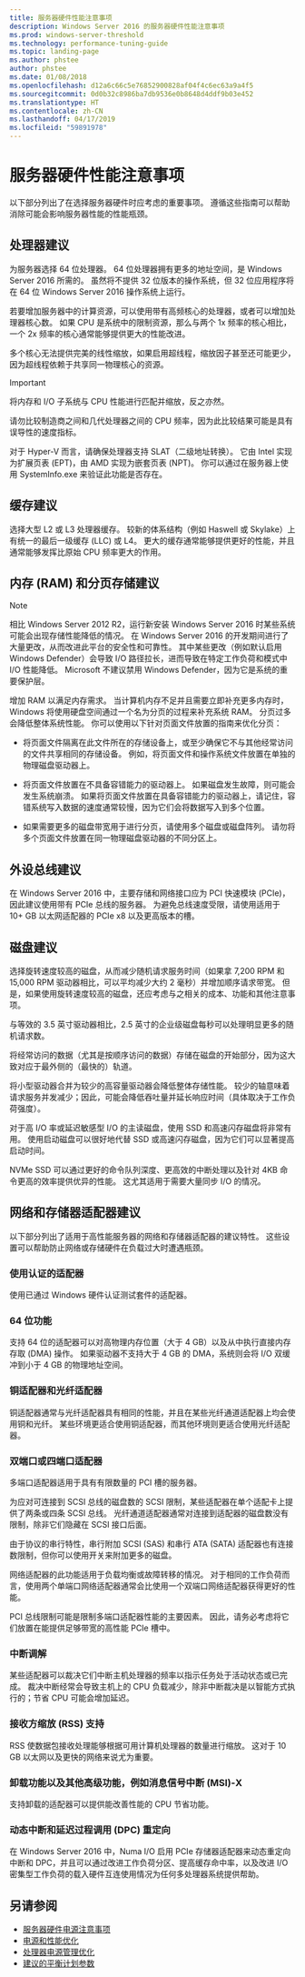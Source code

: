 ```yaml
---
title: 服务器硬件性能注意事项
description: Windows Server 2016 的服务器硬件性能注意事项
ms.prod: windows-server-threshold
ms.technology: performance-tuning-guide
ms.topic: landing-page
ms.author: phstee
author: phstee
ms.date: 01/08/2018
ms.openlocfilehash: d12a6c66c5e76852900828af04f4c6ec63a9a4f5
ms.sourcegitcommit: 0d0b32c8986ba7db9536e0b8648d4ddf9b03e452
ms.translationtype: HT
ms.contentlocale: zh-CN
ms.lasthandoff: 04/17/2019
ms.locfileid: "59891978"
---
```

# <a name="server-hardware-performance-considerations"></a>服务器硬件性能注意事项

以下部分列出了在选择服务器硬件时应考虑的重要事项。 遵循这些指南可以帮助消除可能会影响服务器性能的性能瓶颈。

## <a name="processor-recommendations"></a>处理器建议

为服务器选择 64 位处理器。 64 位处理器拥有更多的地址空间，是 Windows Server 2016 所需的。 虽然将不提供 32 位版本的操作系统，但 32 位应用程序将在 64 位 Windows Server 2016 操作系统上运行。

若要增加服务器中的计算资源，可以使用带有高频核心的处理器，或者可以增加处理器核心数。 如果 CPU 是系统中的限制资源，那么与两个 1x 频率的核心相比，一个 2x 频率的核心通常能够提供更大的性能改进。

多个核心无法提供完美的线性缩放，如果启用超线程，缩放因子甚至还可能更少，因为超线程依赖于共享同一物理核心的资源。


>[!Important]
> 将内存和 I/O 子系统与 CPU 性能进行匹配并缩放，反之亦然。

请勿比较制造商之间和几代处理器之间的 CPU 频率，因为此比较结果可能是具有误导性的速度指标。

对于 Hyper-V 而言，请确保处理器支持 SLAT（二级地址转换）。 它由 Intel 实现为扩展页表 (EPT)，由 AMD 实现为嵌套页表 (NPT)。 你可以通过在服务器上使用 SystemInfo.exe 来验证此功能是否存在。

## <a name="cache-recommendations"></a>缓存建议

选择大型 L2 或 L3 处理器缓存。 较新的体系结构（例如 Haswell 或 Skylake）上有统一的最后一级缓存 (LLC) 或 L4。 更大的缓存通常能够提供更好的性能，并且通常能够发挥比原始 CPU 频率更大的作用。

## <a name="memory-ram-and-paging-storage-recommendations"></a>内存 (RAM) 和分页存储建议

>[!Note] 
> 相比 Windows Server 2012 R2，运行新安装 Windows Server 2016 时某些系统可能会出现存储性能降低的情况。 在 Windows Server 2016 的开发期间进行了大量更改，从而改进此平台的安全性和可靠性。 其中某些更改（例如默认启用 Windows Defender）会导致 I/O 路径拉长，进而导致在特定工作负荷和模式中 I/O 性能降低。 Microsoft 不建议禁用 Windows Defender，因为它是系统的重要保护层。 

增加 RAM 以满足内存需求。
当计算机内存不足并且需要立即补充更多内存时，Windows 将使用硬盘空间通过一个名为分页的过程来补充系统 RAM。 分页过多会降低整体系统性能。
你可以使用以下针对页面文件放置的指南来优化分页：
- 将页面文件隔离在此文件所在的存储设备上，或至少确保它不与其他经常访问的文件共享相同的存储设备。 例如，将页面文件和操作系统文件放置在单独的物理磁盘驱动器上。

- 将页面文件放置在不具备容错能力的驱动器上。 如果磁盘发生故障，则可能会发生系统崩溃。 如果将页面文件放置在具备容错能力的驱动器上，请记住，容错系统写入数据的速度通常较慢，因为它们会将数据写入到多个位置。

- 如果需要更多的磁盘带宽用于进行分页，请使用多个磁盘或磁盘阵列。 请勿将多个页面文件放置在同一物理磁盘驱动器的不同分区上。

## <a name="peripheral-bus-recommendations"></a>外设总线建议
在 Windows Server 2016 中，主要存储和网络接口应为 PCI 快速模块 (PCIe)，因此建议使用带有 PCIe 总线的服务器。 为避免总线速度受限，请使用适用于 10+ GB 以太网适配器的 PCIe x8 以及更高版本的槽。

## <a name="disk-recommendations"></a>磁盘建议
选择旋转速度较高的磁盘，从而减少随机请求服务时间（如果拿 7,200 RPM 和 15,000 RPM 驱动器相比，可以平均减少大约 2 毫秒）并增加顺序请求带宽。 但是，如果使用旋转速度较高的磁盘，还应考虑与之相关的成本、功能和其他注意事项。

与等效的 3.5 英寸驱动器相比，2.5 英寸的企业级磁盘每秒可以处理明显更多的随机请求数。

将经常访问的数据（尤其是按顺序访问的数据）存储在磁盘的开始部分，因为这大致对应于最外侧的（最快的）轨道。

将小型驱动器合并为较少的高容量驱动器会降低整体存储性能。 较少的轴意味着请求服务并发减少；因此，可能会降低吞吐量并延长响应时间（具体取决于工作负荷强度）。

对于高 I/O 率或延迟敏感型 I/O 的主读磁盘，使用 SSD 和高速闪存磁盘将非常有用。 使用启动磁盘可以很好地代替 SSD 或高速闪存磁盘，因为它们可以显著提高启动时间。

NVMe SSD 可以通过更好的命令队列深度、更高效的中断处理以及针对 4KB 命令更高的效率提供优异的性能。 这尤其适用于需要大量同步 I/O 的情况。


## <a name="network-and-storage-adapter-recommendations"></a>网络和存储器适配器建议

以下部分列出了适用于高性能服务器的网络和存储器适配器的建议特性。 这些设置可以帮助防止网络或存储硬件在负载过大时遭遇瓶颈。

### <a name="certified-adapter-usage"></a>使用认证的适配器
使用已通过 Windows 硬件认证测试套件的适配器。

### <a name="64-bit-capability"></a>64 位功能
支持 64 位的适配器可以对高物理内存位置（大于 4 GB）以及从中执行直接内存存取 (DMA) 操作。 如果驱动器不支持大于 4 GB 的 DMA，系统则会将 I/O 双缓冲到小于 4 GB 的物理地址空间。

### <a name="copper-and-fiber-adapters"></a>铜适配器和光纤适配器
铜适配器通常与光纤适配器具有相同的性能，并且在某些光纤通道适配器上均会使用铜和光纤。 某些环境更适合使用铜适配器，而其他环境则更适合使用光纤适配器。

### <a name="dual--or-quad-port-adapters"></a>双端口或四端口适配器
多端口适配器适用于具有有限数量的 PCI 槽的服务器。

为应对可连接到 SCSI 总线的磁盘数的 SCSI 限制，某些适配器在单个适配卡上提供了两条或四条 SCSI 总线。 光纤通道适配器通常对连接到适配器的磁盘数没有限制，除非它们隐藏在 SCSI 接口后面。

由于协议的串行特性，串行附加 SCSI (SAS) 和串行 ATA (SATA) 适配器也有连接数限制，但你可以使用开关来附加更多的磁盘。

网络适配器的此功能适用于负载均衡或故障转移的情况。 对于相同的工作负荷而言，使用两个单端口网络适配器通常会比使用一个双端口网络适配器获得更好的性能。

PCI 总线限制可能是限制多端口适配器性能的主要因素。 因此，请务必考虑将它们放置在能提供足够带宽的高性能 PCIe 槽中。

### <a name="interrupt-moderation"></a>中断调解
某些适配器可以裁决它们中断主机处理器的频率以指示任务处于活动状态或已完成。 裁决中断经常会导致主机上的 CPU 负载减少，除非中断裁决是以智能方式执行的；节省 CPU 可能会增加延迟。

### <a name="receive-side-scaling-rss-support"></a>接收方缩放 (RSS) 支持
RSS 使数据包接收处理能够根据可用计算机处理器的数量进行缩放。 这对于 10 GB 以太网以及更快的网络来说尤为重要。

### <a name="offload-capability-and-other-advanced-features-such-as-message-signaled-interrupt-msi-x"></a>卸载功能以及其他高级功能，例如消息信号中断 (MSI)-X
支持卸载的适配器可以提供能改善性能的 CPU 节省功能。

### <a name="dynamic-interrupt-and-deferred-procedure-call-dpc-redirection"></a>动态中断和延迟过程调用 (DPC) 重定向
在 Windows Server 2016 中，Numa I/O 启用 PCIe 存储器适配器来动态重定向中断和 DPC，并且可以通过改进工作负荷分区、提高缓存命中率，以及改进 I/O 密集型工作负荷的载入硬件互连使用情况为任何多处理器系统提供帮助。

## <a name="see-also"></a>另请参阅
- [服务器硬件电源注意事项](power.md)
- [电源和性能优化](power/power-performance-tuning.md)
- [处理器电源管理优化](power/processor-power-management-tuning.md)
- [建议的平衡计划参数](power/recommended-balanced-plan-parameters.md)

